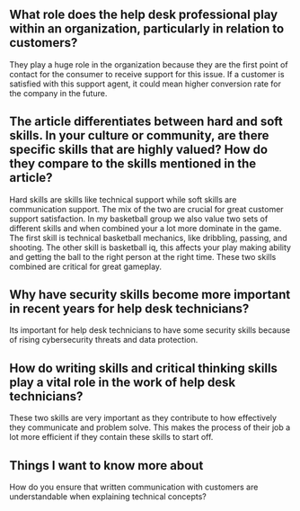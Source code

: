 ## What role does the help desk professional play within an organization, particularly in relation to customers?
They play a huge role in the organization because they are the first point of contact for the consumer to receive support for this issue. If a customer is satisfied with this support agent, it could mean higher conversion rate for the company in the future.
## The article differentiates between hard and soft skills. In your culture or community, are there specific skills that are highly valued? How do they compare to the skills mentioned in the article?
Hard skills are skills like technical support while soft skills are communication support. The mix of the two are crucial for great customer support satisfaction. In my basketball group we also value two sets of different skills and when combined your a lot more dominate in the game. The first skill is technical basketball mechanics, like dribbling, passing, and shooting. The other skill is basketball iq, this affects your play making ability and getting the ball to the right person at the right time. These two skills combined are critical for great gameplay.
## Why have security skills become more important in recent years for help desk technicians?
Its important for help desk technicians to have some security skills because of rising cybersecurity threats and data protection.
## How do writing skills and critical thinking skills play a vital role in the work of help desk technicians?
These two skills are very important as they contribute to how effectively they communicate and problem solve. This makes the process of their job a lot more efficient if they contain these skills to start off.
## Things I want to know more about
How do you ensure that written communication with customers are understandable when explaining technical concepts?
